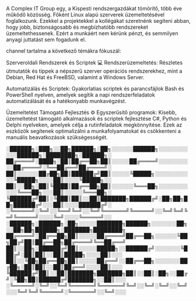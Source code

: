 A Complex IT Group egy, a Kispesti rendszergazdákat tömörítő, több éve működő közösség. Főként Linux alapú szerverek üzemeltetésével foglalkozunk.
Ezekkel a projektekkel a kollégákat szeretnénk segíteni abban, hogy jobb, biztonságosabb és megbízhatóbb rendszereket üzemeltethessenek.
Ezért a munkáért nem kérünk pénzt, és semmilyen anyagi juttatást sem fogadunk el.

 channel tartalma a következő témákra fókuszál:

Szerveroldali Rendszerek és Scriptek 💻
Rendszerüzemeltetés: Részletes útmutatók és tippek a népszerű szerver operációs rendszerekhez, mint a Debian, Red Hat és FreeBSD, valamint a Windows Server.

Automatizálás és Scriptek: Gyakorlatias scriptek és parancsfájlok Bash és PowerShell nyelven, amelyek segítik a napi rendszerfeladatok automatizálását és a hatékonyabb munkavégzést.

Üzemeltetést Támogató Fejlesztés ⚙️
Egyszerűsítő programok: Kisebb, üzemeltetést támogató alkalmazások és scriptek fejlesztése C#, Python és Delphi nyelveken, amelyek célja a rutinfeladatok megkönnyítése. Ezek az eszközök segítenek optimalizálni a munkafolyamatokat és csökkenteni a manuális beavatkozások szükségességét.

░██████╗░███╗░░██╗██████╗░██╗░░░░░░██████╗░░░░░░░░░░░██████╗░████████╗░██████╗░
██╔════╝░████╗░██║██╔══██╗██║░░░░░██╔════╝░░░░░░░░░░██╔════╝░╚══██╔══╝██╔════╝░
██║░░░░░░██╔██╗██║██████╔╝██║░░░░░╚█████╗░░░░░░░░░░░╚█████╗░░░░██║░░░░╚█████╗░░
██║░░██╗░██║╚████║██╔══██╗██║░░░░░░╚═══██╗░░░░░░░░░░░╚═══██╗░░░██║░░░░░╚═══██╗░
╚██████╔╝██║░╚███║██║░░██║███████╗██████╔╝░██╗██╗██╗██████╔╝░░░██║░░░░██████╔╝░
░╚═════╝░╚═╝░░╚══╝╚═╝░░╚═╝╚══════╝╚═════╝░░╚═╝╚═╝╚═╝╚═════╝░░░░╚═╝░░░░╚═════╝░░
░██████╗░██████╗░██╗░░░░░███████╗██████╗░░░░░░░██╗░░██╗██╗██████╗░███████╗████████╗
██╔════╝░██╔══██╗██║░░░░░██╔════╝██╔══██╗░░░░░░╚██╗██╔╝██║██╔══██╗██╔════╝╚══██╔══╝
██║░░██╗░██████╔╝██║░░░░░█████╗░░██████╔╝░░░░░░░╚███╔╝░██║██║░░██║█████╗░░░░██║░░░
██║░░╚██╗██╔══██╗██║░░░░░██╔══╝░░██╔══██╗░░░░░░░██╔██╗░██║██║░░██║██╔══╝░░░░██║░░░
╚██████╔╝██║░░██║███████╗███████╗██║░░██║░██╗░░██╔╝░╚██╗██║██████╔╝███████╗░░██║░░░
░╚═════╝░╚═╝░░╚═╝╚══════╝╚══════╝╚═╝░░╚═╝░╚═╝░░╚═╝░░░╚═╝╚═╝╚═════╝░╚══════╝░░╚═╝░░░
